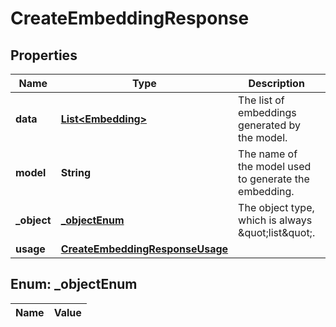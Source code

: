 

# CreateEmbeddingResponse

## Properties

Name | Type | Description | Notes
------------ | ------------- | ------------- | -------------
**data** | [**List&lt;Embedding&gt;**](Embedding.md) | The list of embeddings generated by the model. | 
**model** | **String** | The name of the model used to generate the embedding. | 
**_object** | [**_objectEnum**](#_objectEnum) | The object type, which is always \&quot;list\&quot;. | 
**usage** | [**CreateEmbeddingResponseUsage**](CreateEmbeddingResponseUsage.md) |  | 


## Enum: _objectEnum

Name | Value
---- | -----




